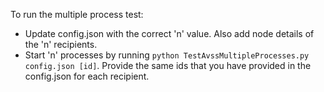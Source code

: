 To run the multiple process test:
* Update config.json with the correct 'n' value. Also add node details of the 'n' recipients.
* Start 'n' processes by running `python TestAvssMultipleProcesses.py config.json [id]`. Provide the same ids that you have provided in the config.json for each recipient.
 
